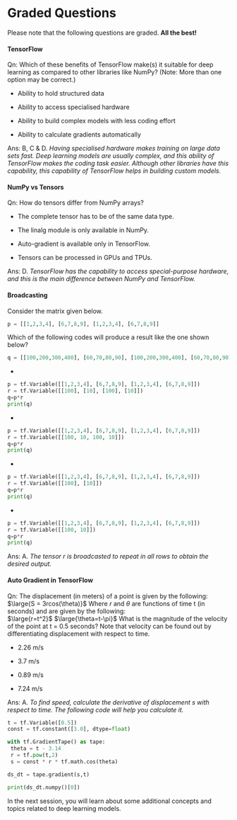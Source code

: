 # Graded Questions

Please note that the following questions are graded. **All the best!**

#### TensorFlow

Qn: Which of these benefits of TensorFlow make(s) it suitable for deep learning as compared to other libraries like NumPy? (Note: More than one option may be correct.)

- Ability to hold structured data

- Ability to access specialised hardware

- Ability to build complex models with less coding effort

- Ability to calculate gradients automatically

Ans: B, C & D. *Having specialised hardware makes training on large data sets fast. Deep learning models are usually complex, and this ability of TensorFlow makes the coding task easier. Although other libraries have this capability, this capability of TensorFlow helps in building custom models.* 

#### NumPy vs Tensors

Qn: How do tensors differ from NumPy arrays?

- The complete tensor has to be of the same data type.

- The linalg module is only available in NumPy.

- Auto-gradient is available only in TensorFlow.

- Tensors can be processed in GPUs and TPUs.

Ans: D. *TensorFlow has the capability to access special-purpose hardware, and this is the main difference between NumPy and TensorFlow.*

#### Broadcasting

Consider the matrix given below.

```python
p = [[1,2,3,4], [6,7,8,9], [1,2,3,4], [6,7,8,9]]
```

Which of the following codes will produce a result like the one shown below?

```python
q = [[100,200,300,400], [60,70,80,90], [100,200,300,400], [60,70,80,90]]
```

- 
```python
p = tf.Variable([[1,2,3,4], [6,7,8,9], [1,2,3,4], [6,7,8,9]])
r = tf.Variable([[100], [10], [100], [10]])
q=p*r
print(q)
```

- 
```python
p = tf.Variable([[1,2,3,4], [6,7,8,9], [1,2,3,4], [6,7,8,9]])
r = tf.Variable([[100, 10, 100, 10]])
q=p*r
print(q)
```

- 
```python
p = tf.Variable([[1,2,3,4], [6,7,8,9], [1,2,3,4], [6,7,8,9]])
r = tf.Variable([[100], [10]])
q=p*r
print(q)
```

- 
```python
p = tf.Variable([[1,2,3,4], [6,7,8,9], [1,2,3,4], [6,7,8,9]])
r = tf.Variable([[100, 10]])
q=p*r
print(q)
```

Ans: A. *The tensor r is broadcasted to repeat in all rows to obtain the desired output.*

#### Auto Gradient in TensorFlow

Qn: The displacement (in meters) of a point is given by the following:
$\large{S = 3rcos(\theta)}$
Where $r$ and $\theta$ are functions of time t (in seconds) and are given by the following:  
$\large{r=t^2}$
$\large{\theta=t-\pi}$
What is the magnitude of the velocity of the point at t = 0.5 seconds? Note that velocity can be found out by differentiating displacement with respect to time.

- 2.26 m/s

- 3.7 m/s

- 0.89 m/s 

- 7.24 m/s

Ans: A. *To find speed, calculate the derivative of displacement s with respect to time. The following code will help you calculate it.*

```python
t = tf.Variable([0.5])
const = tf.constant([3.0], dtype=float)

with tf.GradientTape() as tape:
 theta = t - 3.14
 r = tf.pow(t,2)
 s = const * r * tf.math.cos(theta)

ds_dt = tape.gradient(s,t)

print(ds_dt.numpy()[0])
```

In the next session, you will learn about some additional concepts and topics related to deep learning models.